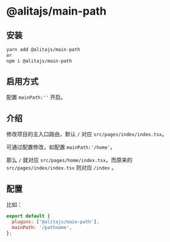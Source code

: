 # @alitajs/main-path

## 安装

```bash
yarn add @alitajs/main-path
or
npm i @alitajs/main-path
```

## 启用方式

配置 `mainPath:''` 开启。

## 介绍

修改项目的主入口路由，默认 `/` 对应 `src/pages/index/index.tsx`。

可通过配置修改，如配置 `mainPath:'/home'`。

那么 `/` 就对应 `src/pages/home/index.tsx`，而原来的 `src/pages/index/index.tsx` 则对应 `/index` 。

## 配置

比如：

```js
export default {
  plugins: ['@alitajs/main-path'],
  mainPath: '/pathname',
};
```
